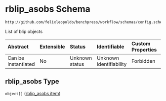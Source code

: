 # rblip_asobs Schema

```txt
http://github.com/felixleopoldo/benchpress/workflow/schemas/config.schema.json#/properties/resources/properties/structure_learning_algorithms/properties/rblip_asobs
```

List of blip objects

| Abstract            | Extensible | Status         | Identifiable            | Custom Properties | Additional Properties | Access Restrictions | Defined In                                                       |
| :------------------ | :--------- | :------------- | :---------------------- | :---------------- | :-------------------- | :------------------ | :--------------------------------------------------------------- |
| Can be instantiated | No         | Unknown status | Unknown identifiability | Forbidden         | Allowed               | none                | [config.schema.json*](config.schema.json "open original schema") |

## rblip_asobs Type

`object[]` ([rblip_asobs item](config-definitions-rblip_asobs-item.md))
